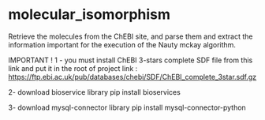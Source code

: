 # molecular_isomorphism
Retrieve the molecules from the ChEBI site, and parse them and extract the information important for the execution of the Nauty mckay algorithm.

IMPORTANT ! 
1 - you must install ChEBI 3-stars complete SDF file from this link and put it in the root of project 
link : https://ftp.ebi.ac.uk/pub/databases/chebi/SDF/ChEBI_complete_3star.sdf.gz

2- download bioservice library
    pip install bioservices

3- download mysql-connector library
    pip install mysql-connector-python
